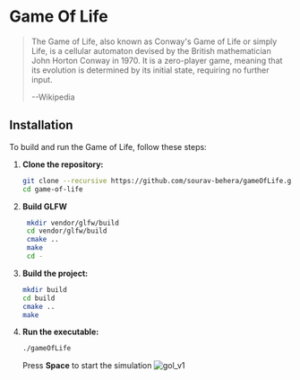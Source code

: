 # Game Of Life

> The Game of Life, also known as Conway's Game of Life or simply Life, is a cellular automaton devised by the British mathematician John Horton Conway in 1970. It is a zero-player game, meaning that its evolution is determined by its initial state, requiring no further input.
>  
> --Wikipedia

## Installation

To build and run the Game of Life, follow these steps:

1. **Clone the repository:**
    ```sh
    git clone --recursive https://github.com/sourav-behera/gameOfLife.gl.git
    cd game-of-life
    ```
2. **Build GLFW**
   ```sh
    mkdir vendor/glfw/build
    cd vendor/glfw/build
    cmake ..
    make
    cd -

   ```
3. **Build the project:**
    ```sh
    mkdir build
    cd build
    cmake ..
    make
    ```

4. **Run the executable:**
    ```sh
    ./gameOfLife
    ```
    Press **Space** to start the simulation
![gol_v1](https://github.com/user-attachments/assets/60ae4f34-b05c-46bf-82fb-06819e394657)
